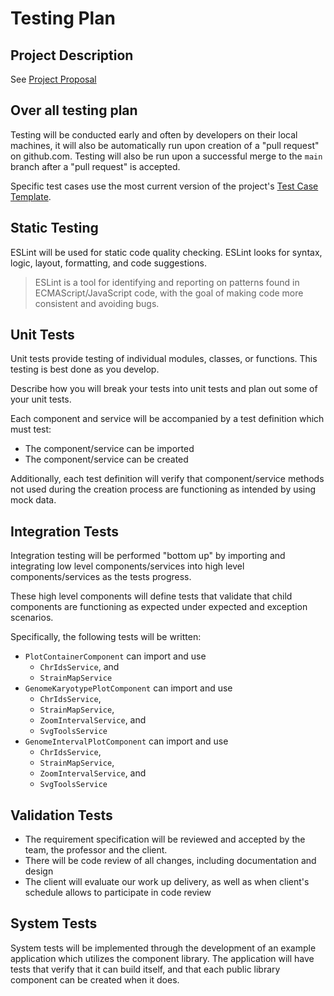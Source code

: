 # Testing Plan

## Project Description
See [Project Proposal](/docs/ProjectProposal.md)

## Over all testing plan 
Testing will be conducted early and often by developers on their local machines, it will also
be automatically run upon creation of a "pull request" on github.com. Testing will also be run
upon a successful merge to the `main` branch after a "pull request" is accepted.

Specific test cases use the most current version of the project's 
[Test Case Template](./TestCaseTemplate.md).

## Static Testing
ESLint will be used for static code quality checking. ESLint looks for syntax, logic, layout, formatting, 
 and code suggestions.

>ESLint is a tool for identifying and reporting on patterns found in ECMAScript/JavaScript code, 
> with the goal of making code more consistent and avoiding bugs.


## Unit Tests
Unit tests provide testing of individual modules, classes, or functions. This 
testing is best done as you develop. 

Describe how you will break your tests into unit tests and plan out some of your
unit tests. 

Each component and service will be accompanied by a test definition which must test:
- The component/service can be imported
- The component/service can be created

Additionally, each test definition will verify that component/service methods not used during
the creation process are functioning as intended by using mock data.


## Integration Tests
Integration testing will be performed "bottom up" by importing and integrating low level 
components/services into high level components/services as the tests progress.

These high level components will define tests that validate that child components are 
functioning as expected under expected and exception scenarios.

Specifically, the following tests will be written:
- `PlotContainerComponent` can import and use
  - `ChrIdsService`, and
  - `StrainMapService`
- `GenomeKaryotypePlotComponent` can import and use
  - `ChrIdsService`,
  - `StrainMapService`,
  - `ZoomIntervalService`, and
  - `SvgToolsService`
- `GenomeIntervalPlotComponent` can import and use
  - `ChrIdsService`,
  - `StrainMapService`,
  - `ZoomIntervalService`, and
  - `SvgToolsService`

## Validation Tests
- The requirement specification will be reviewed and accepted by the team, the professor and the client. 
- There will be code review of all changes, including documentation and design
- The client will evaluate our work up delivery, as well as when client's schedule allows to participate in code review

## System Tests
System tests will be implemented through the development of an example application which utilizes
the component library. The application will have tests that verify that it can build itself, and 
that each public library component can be created when it does.
